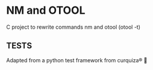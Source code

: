 # NM and OTOOL
C project to rewrite commands nm and otool (otool -t)

## TESTS
Adapted from a python test framework from curquiza® 🤩